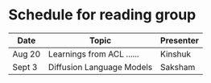 # Schedule for reading group



| Date   | Topic                                | Presenter        | 
| ------ | ----------------------------         | ---------------- | 
| Aug 20 | Learnings from ACL ......            | Kinshuk          | 
| Sept 3 | Diffusion Language Models            | Saksham          | 